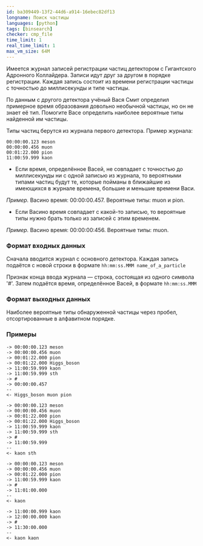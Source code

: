 ```yaml
---
id: ba309449-13f2-44d6-a914-16ebec82df13
longname: Поиск частицы
languages: [python]
tags: [binsearch]
checker: cmp_file
time_limit: 1
real_time_limit: 1
max_vm_size: 64M
---
```



Имеется журнал записей регистрации частиц детектором с Гигантского Адронного Коллайдера.
Записи идут друг за другом в порядке регистрации.
Каждая запись состоит из времени регистрации частицы с точностью до миллисекунды и типе частицы.

По данным с другого детектора учёный Вася Смит определил примерное время образования довольно необычной частицы, но он не знает её тип. Помогите Васе определить наиболее вероятные типы найденной им частицы.

Типы частиц берутся из журнала первого детектора.
Пример журнала:
```
00:00:00.123 meson
00:00:00.456 muon
00:01:22.000 pion
11:00:59.999 kaon
```

* Если время, определённое Васей, не совпадает с точностью до миллисекунды ни с одной записью из журнала, то вероятными типами частиц будут те, которые пойманы в ближайшие из имеющихся в журнале времена, большие и меньшие времени Васи.

*Пример.* Васино время: 00:00:00.457. Вероятные типы: muon и pion.

* Если Васино время совпадает с какой-то записью, то вероятные типы нужно брать только из записей с этим временем.

*Пример.* Васино время: 00:00:00:456. Вероятные типы: muon.

### Формат входных данных

Сначала вводится журнал с основного детектора. Каждая запись подаётся с новой строки в формате
``hh:mm:ss.MMM name_of_a_particle``

Признак конца ввода журнала — строка, состоящая из одного символа '#'. Затем подаётся время, определённое Васей, в формате
``hh:mm:ss.MMM``

### Формат выходных данных

Наиболее вероятные типы обнаруженной частицы через пробел, отсортированные в алфавитном порядке.

### Примеры

```
-> 00:00:00.123 meson
-> 00:00:00.456 muon
-> 00:01:22.000 pion
-> 00:01:22.000 Higgs_boson
-> 11:00:59.999 kaon
-> 11:00:59.999 sth
-> #
-> 00:00:00.457
--
<- Higgs_boson muon pion
```

```
-> 00:00:00.123 meson
-> 00:00:00.456 muon
-> 00:01:22.000 pion
-> 00:01:22.000 Higgs_boson
-> 11:00:59.999 kaon
-> 11:00:59.999 sth
-> #
-> 11:00:59.999
--
<- kaon sth
```

```
-> 00:00:00.123 meson
-> 00:00:00.456 muon
-> 00:01:22.000 pion
-> 11:00:59.999 kaon
-> #
-> 11:01:00.000
--
<- kaon
```

```
-> 11:00:00.999 kaon
-> 12:00:00.000 kaon
-> #
-> 11:30:00.000
--
<- kaon kaon
```